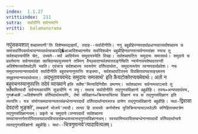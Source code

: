 ```yaml
---
index:  1.1.27
vrittiindex:  211
sutra:  सर्वादीनि सर्वनामानि
vritti:  balamanorama 
---
```


नपुंसकवशात् `शब्दरूपाणी'ति विशेष्यमद्याहार्यं, तदाह--सर्वादीनीति। ननु बहुव्रीहेरन्यपदार्थप्रधानत्वात्सर्वंशब्दस्य च समासवर्तिपदार्थत्वादन्यपदार्थत्वाबावाद्वि�आआदिशब्दानामेव सर्वादिशब्देन बहुव्रीहिणावगमात्सर्वनामसंज्ञा स्यान्न तु सर्वशब्दस्यापीति चेत्, उच्यते--सर्व आदिर्यस्य समुदायस्येति विग्रहः। सर्वशब्दघटितः समुदायः समासार्थः। समुदाये च प्रवर्तमाना सर्वनामसंज्ञा क्वचिदप्यप्रयुज्यमाने तस्मिन् वैयथ्र्यादानर्थक्यात्तदङ्गेष्विति न्यायेनावयवेष्ववतरन्ती अविशेषात्सर्वशब्देऽपि भवति। एवंचात्र सर्वशब्दस्य स्वरूपेण वर्तिपदार्थता, समुदायरूपेण त्वन्यपदार्थप्रवेशः। नच समुदायस्यान्यपदार्थत्वे सर्वादीनीति बहुवचनानुपपत्तिः शङ्क्याः, सर्वशब्दघटितस्य विवक्षितावयवसङ्ख्यस्य समूहस्यान्यपदार्थत्वात्। `अद्भूतावयवभेदः समुदायः समासार्थ' इति कैयटोक्तेरप्ययमेवार्थः। अतो न बहुवचनस्यानुपपत्तिः तदेवं व्याख्याने `हलि सर्वेषा'मित्यादिनिर्देशः प्रमाणम्। सर्वशब्दस्य सर्वनामत्वाऽभावे तु सर्वेषामित्यादौ सर्वनामकार्याणि सुडादीनि न स्युः। तथाच सर्वादीनीति तद्गुणसंविज्ञानो बहुव्रीहिः। तस्य=अन्यपदार्थस्य, गुण#आ#ः=विशेषणानि वर्तिपदार्थरूपाणि, तेषां संविज्ञानं=क्रियान्वयितया विज्ञानं यत्र स तद्गुणसंविज्ञान इति व्यत्पत्तिः। यत्र संयोगसमवायान्यतरसंबन्धेनान्यपदार्थे वर्तिपदार्थान्वयस्तत्र प्रायेण तद्गुणसंविज्ञानो बहुव्रीहिः। यथा-`द्विवासा देवदत्तो भुङ्क्ते', `लम्बकर्णं भोजये'त्यादौ। तत्पर हि वाससोः कर्णयोश्च भुजिक्रियान्वयाऽभावेऽपि संनिहितत्वमात्रेण तद्गुणसंविज्ञानत्वम्। प्रकृते च समुदाये।ञन्यपदार्थे सर्वशब्दस्य समवायान्तर्गतारोपितावयवावयविभावसंबन्धसत्त्वात्तद्गुणसंविज्ञानत्वम्। स्वस्वामिभावादिसम्बन्धेनान्यपदार्थे वर्तिपदार्थान्वये त्वतद्गुणसंविज्ञानो बहुव्रीहिः। यथा--`चित्रगुमानये'त्यादावित्यलम्।

